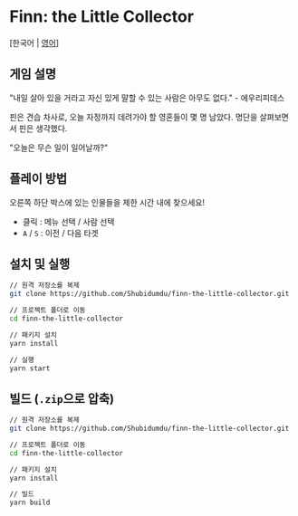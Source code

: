 # Finn: the Little Collector

[한국어 | [영어](./README.md)]

## 게임 설명

"내일 살아 있을 거라고 자신 있게 말할 수 있는 사람은 아무도 없다." - 에우리피데스

핀은 견습 차사로, 오늘 자정까지 데려가야 할 영혼들이 몇 명 남았다. 명단을 살펴보면서 핀은 생각했다.

"오늘은 무슨 일이 일어날까?"

## 플레이 방법

오른쪽 하단 박스에 있는 인물들을 제한 시간 내에 찾으세요!

- 클릭 : 메뉴 선택 / 사람 선택
- `A` / `S` : 이전 / 다음 타겟

## 설치 및 실행

```bash
// 원격 저장소를 복제
git clone https://github.com/Shubidumdu/finn-the-little-collector.git

// 프로젝트 폴더로 이동
cd finn-the-little-collector

// 패키지 설치
yarn install

// 실행
yarn start
```

## 빌드 (`.zip`으로 압축)

```bash
// 원격 저장소를 복제
git clone https://github.com/Shubidumdu/finn-the-little-collector.git

// 프로젝트 폴더로 이동
cd finn-the-little-collector

// 패키지 설치
yarn install

// 빌드
yarn build
```
